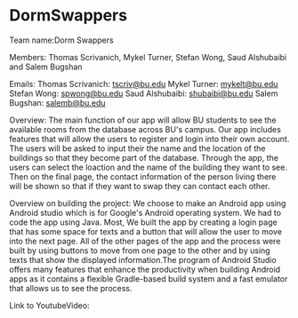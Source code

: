 # DormSwappers
Team name:Dorm Swappers 

Members: Thomas Scrivanich, Mykel Turner, Stefan Wong, Saud Alshubaibi and Salem Bugshan

Emails: 
Thomas Scrivanich: tscriv@bu.edu 
Mykel Turner: mykelt@bu.edu 
Stefan Wong: spwong@bu.edu 
Saud Alshubaibi: shubaibi@bu.edu 
Salem Bugshan: salemb@bu.edu 

Overview: The main function of our app will allow BU students to see the available rooms from the database across BU's campus. Our app
includes features that will allow the users to register and login into their own account. The users will be asked to input their the name
and the location of the buildings so that they become part of the database. Through the app, the users can select the loaction and the
name of the building they want to see. Then on the final page, the contact information of the person living there will be shown so that if
they want to swap they can contact each other.

Overview on building the project:
We choose to make an Android app using Android studio which is for Google's Android operating system. We had to code the app using 
Java. Most, We built the app by creating a login page that has some space for texts and a button that will allow the user to move into
the next page. All of the other pages of the app and the process were built by using buttons to move from one page to the other and by using texts that show the displayed information.The program of Android Studio offers many  features that enhance the productivity when building Android apps as it contains a flexible Gradle-based build system and a fast emulator that allows us to see the process.

Link to YoutubeVideo: 
